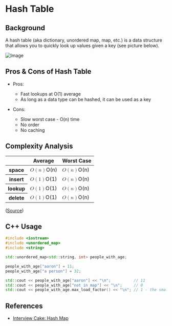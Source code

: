 # Hash Table

## Background

A hash table (aka dictionary, unordered map, map, etc.) is a data structure that allows you to quickly look up values given a key (see picture below).

![Image](https://www.interviewcake.com/images/svgs/hash_table__preview.svg?bust=206)

## Pros & Cons of Hash Table

-   Pros:

    -   Fast lookups at O(1) average
    -   As long as a data type can be hashed, it can be used as a key

-   Cons:
    -   Slow worst case - O(n) time
    -   No order
    -   No caching

## Complexity Analysis

<table class="table">
<thead>
<tr>
<th scope="col"></th>
<th scope="col">Average</th>
<th scope="col">Worst Case</th>
</tr>
</thead>
<tbody>
<tr>
<th scope="row">space</th>
<td><span complexity="n" class="ng-isolate-scope"><span class="complexity"><span class="ic-math ng-isolate-scope" ng-class="{'block': isBlock()}" ng-transclude="" math=""><span class="katex"><span class="katex-mathml"><math><semantics><mrow><mi>O</mi><mo>(</mo><mi>n</mi><mo>)</mo></mrow><annotation encoding="application/x-tex">O(n)</annotation></semantics></math></span><span class="katex-html" aria-hidden="true"><span class="base"><span class="strut" style="height: 1em; vertical-align: -0.25em;"></span><span class="mord mathdefault" style="margin-right: 0.02778em;">O</span><span class="mopen">(</span><span class="mord mathdefault">n</span><span class="mclose">)</span></span></span></span></span></span></span></td>
<td><span complexity="n" class="ng-isolate-scope"><span class="complexity"><span class="ic-math ng-isolate-scope" ng-class="{'block': isBlock()}" ng-transclude="" math=""><span class="katex"><span class="katex-mathml"><math><semantics><mrow><mi>O</mi><mo>(</mo><mi>n</mi><mo>)</mo></mrow><annotation encoding="application/x-tex">O(n)</annotation></semantics></math></span><span class="katex-html" aria-hidden="true"><span class="base"><span class="strut" style="height: 1em; vertical-align: -0.25em;"></span><span class="mord mathdefault" style="margin-right: 0.02778em;">O</span><span class="mopen">(</span><span class="mord mathdefault">n</span><span class="mclose">)</span></span></span></span></span></span></span></td>
</tr>
<tr>
<th scope="row">insert</th>
<td><span complexity="1" class="ng-isolate-scope"><span class="complexity"><span class="ic-math ng-isolate-scope" ng-class="{'block': isBlock()}" ng-transclude="" math=""><span class="katex"><span class="katex-mathml"><math><semantics><mrow><mi>O</mi><mo>(</mo><mn>1</mn><mo>)</mo></mrow><annotation encoding="application/x-tex">O(1)</annotation></semantics></math></span><span class="katex-html" aria-hidden="true"><span class="base"><span class="strut" style="height: 1em; vertical-align: -0.25em;"></span><span class="mord mathdefault" style="margin-right: 0.02778em;">O</span><span class="mopen">(</span><span class="mord">1</span><span class="mclose">)</span></span></span></span></span></span></span></td>
<td><span complexity="n" class="ng-isolate-scope"><span class="complexity"><span class="ic-math ng-isolate-scope" ng-class="{'block': isBlock()}" ng-transclude="" math=""><span class="katex"><span class="katex-mathml"><math><semantics><mrow><mi>O</mi><mo>(</mo><mi>n</mi><mo>)</mo></mrow><annotation encoding="application/x-tex">O(n)</annotation></semantics></math></span><span class="katex-html" aria-hidden="true"><span class="base"><span class="strut" style="height: 1em; vertical-align: -0.25em;"></span><span class="mord mathdefault" style="margin-right: 0.02778em;">O</span><span class="mopen">(</span><span class="mord mathdefault">n</span><span class="mclose">)</span></span></span></span></span></span></span></td>
</tr>
<tr>
<th scope="row">lookup</th>
<td><span complexity="1" class="ng-isolate-scope"><span class="complexity"><span class="ic-math ng-isolate-scope" ng-class="{'block': isBlock()}" ng-transclude="" math=""><span class="katex"><span class="katex-mathml"><math><semantics><mrow><mi>O</mi><mo>(</mo><mn>1</mn><mo>)</mo></mrow><annotation encoding="application/x-tex">O(1)</annotation></semantics></math></span><span class="katex-html" aria-hidden="true"><span class="base"><span class="strut" style="height: 1em; vertical-align: -0.25em;"></span><span class="mord mathdefault" style="margin-right: 0.02778em;">O</span><span class="mopen">(</span><span class="mord">1</span><span class="mclose">)</span></span></span></span></span></span></span></td>
<td><span complexity="n" class="ng-isolate-scope"><span class="complexity"><span class="ic-math ng-isolate-scope" ng-class="{'block': isBlock()}" ng-transclude="" math=""><span class="katex"><span class="katex-mathml"><math><semantics><mrow><mi>O</mi><mo>(</mo><mi>n</mi><mo>)</mo></mrow><annotation encoding="application/x-tex">O(n)</annotation></semantics></math></span><span class="katex-html" aria-hidden="true"><span class="base"><span class="strut" style="height: 1em; vertical-align: -0.25em;"></span><span class="mord mathdefault" style="margin-right: 0.02778em;">O</span><span class="mopen">(</span><span class="mord mathdefault">n</span><span class="mclose">)</span></span></span></span></span></span></span></td>
</tr>
<tr>
<th scope="row">delete</th>
<td><span complexity="1" class="ng-isolate-scope"><span class="complexity"><span class="ic-math ng-isolate-scope" ng-class="{'block': isBlock()}" ng-transclude="" math=""><span class="katex"><span class="katex-mathml"><math><semantics><mrow><mi>O</mi><mo>(</mo><mn>1</mn><mo>)</mo></mrow><annotation encoding="application/x-tex">O(1)</annotation></semantics></math></span><span class="katex-html" aria-hidden="true"><span class="base"><span class="strut" style="height: 1em; vertical-align: -0.25em;"></span><span class="mord mathdefault" style="margin-right: 0.02778em;">O</span><span class="mopen">(</span><span class="mord">1</span><span class="mclose">)</span></span></span></span></span></span></span></td>
<td><span complexity="n" class="ng-isolate-scope"><span class="complexity"><span class="ic-math ng-isolate-scope" ng-class="{'block': isBlock()}" ng-transclude="" math=""><span class="katex"><span class="katex-mathml"><math><semantics><mrow><mi>O</mi><mo>(</mo><mi>n</mi><mo>)</mo></mrow><annotation encoding="application/x-tex">O(n)</annotation></semantics></math></span><span class="katex-html" aria-hidden="true"><span class="base"><span class="strut" style="height: 1em; vertical-align: -0.25em;"></span><span class="mord mathdefault" style="margin-right: 0.02778em;">O</span><span class="mopen">(</span><span class="mord mathdefault">n</span><span class="mclose">)</span></span></span></span></span></span></span></td>
</tr>
</tbody>
</table>

([Source](https://www.interviewcake.com/concept/cpp/hash-map?))

## C++ Usage

```cpp
#include <iostream>
#include <unordered_map>
#include <string>

std::unordered_map<std::string, int> people_with_age;

people_with_age["aaron"] = 11;
people_with_age["a person"] = 32;

std::cout << people_with_age["aaron"] << "\n";          // 11
std::cout << people_with_age["not in map"] << "\n";     // 0
std::cout << people_with_age.max_load_factor() << "\n"; // 1 - the smaller the better
```

## References

-   [Interview Cake: Hash Map](https://www.interviewcake.com/concept/cpp/hash-map?)
